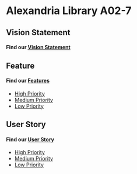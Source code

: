 # Alexandria Library A02-7


## Vision Statement
#### Find our [Vision Statement]()


## Feature 
#### Find our [Features](https://code.cs.umanitoba.ca/comp3350-winter2024/alexandrialibrary/-/issues/?sort=created_date&state=opened&label_name%5B%5D=Feature&first_page_size=20)
- [High Priority]()  
- [Medium Priority]()
- [Low Priority]()

## User Story
#### Find our [User Story](https://code.cs.umanitoba.ca/comp3350-winter2024/alexandrialibrary/-/issues/?sort=created_date&state=opened&label_name%5B%5D=User%20Story&first_page_size=20)

- [High Priority]()  
- [Medium Priority]()
- [Low Priority]()
